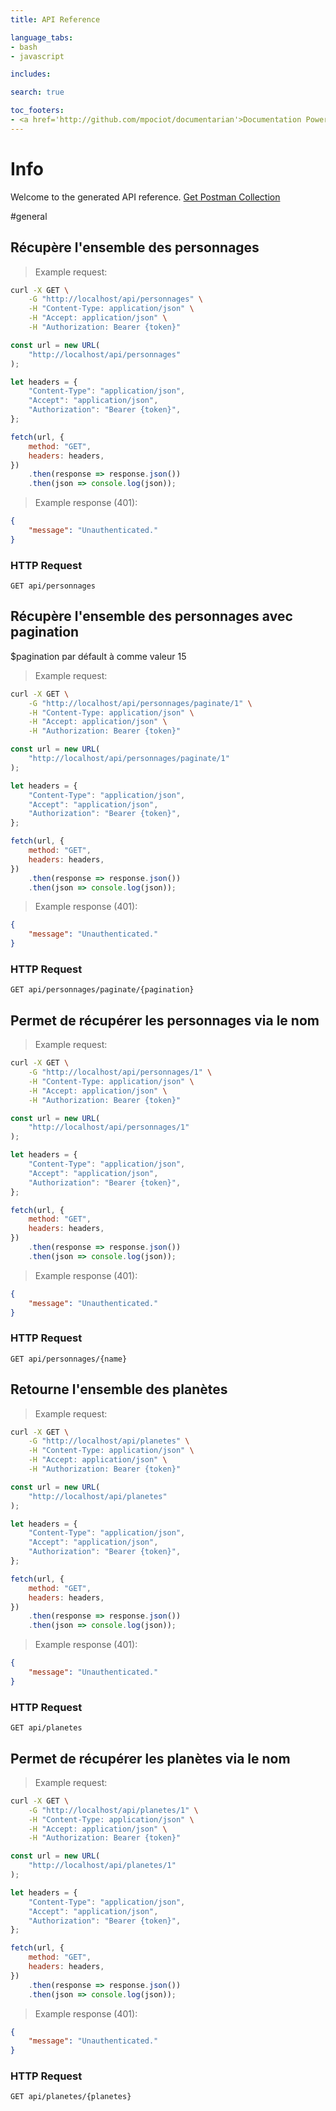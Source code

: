 ```yaml
---
title: API Reference

language_tabs:
- bash
- javascript

includes:

search: true

toc_footers:
- <a href='http://github.com/mpociot/documentarian'>Documentation Powered by Documentarian</a>
---
```

<!-- START_INFO -->
# Info

Welcome to the generated API reference.
[Get Postman Collection](http://localhost/docs/collection.json)

<!-- END_INFO -->

#general


<!-- START_aa7c403060782129486eaf1c2ac85aef -->
## Récupère l&#039;ensemble des personnages

> Example request:

```bash
curl -X GET \
    -G "http://localhost/api/personnages" \
    -H "Content-Type: application/json" \
    -H "Accept: application/json" \
    -H "Authorization: Bearer {token}"
```

```javascript
const url = new URL(
    "http://localhost/api/personnages"
);

let headers = {
    "Content-Type": "application/json",
    "Accept": "application/json",
    "Authorization": "Bearer {token}",
};

fetch(url, {
    method: "GET",
    headers: headers,
})
    .then(response => response.json())
    .then(json => console.log(json));
```


> Example response (401):

```json
{
    "message": "Unauthenticated."
}
```

### HTTP Request
`GET api/personnages`


<!-- END_aa7c403060782129486eaf1c2ac85aef -->

<!-- START_735df3d2d78874ca4d1287d565f2d109 -->
## Récupère l&#039;ensemble des personnages avec pagination
$pagination par défault à comme valeur 15

> Example request:

```bash
curl -X GET \
    -G "http://localhost/api/personnages/paginate/1" \
    -H "Content-Type: application/json" \
    -H "Accept: application/json" \
    -H "Authorization: Bearer {token}"
```

```javascript
const url = new URL(
    "http://localhost/api/personnages/paginate/1"
);

let headers = {
    "Content-Type": "application/json",
    "Accept": "application/json",
    "Authorization": "Bearer {token}",
};

fetch(url, {
    method: "GET",
    headers: headers,
})
    .then(response => response.json())
    .then(json => console.log(json));
```


> Example response (401):

```json
{
    "message": "Unauthenticated."
}
```

### HTTP Request
`GET api/personnages/paginate/{pagination}`


<!-- END_735df3d2d78874ca4d1287d565f2d109 -->

<!-- START_3d0535518f14e9504549de61301ddee8 -->
## Permet de récupérer les personnages via le nom

> Example request:

```bash
curl -X GET \
    -G "http://localhost/api/personnages/1" \
    -H "Content-Type: application/json" \
    -H "Accept: application/json" \
    -H "Authorization: Bearer {token}"
```

```javascript
const url = new URL(
    "http://localhost/api/personnages/1"
);

let headers = {
    "Content-Type": "application/json",
    "Accept": "application/json",
    "Authorization": "Bearer {token}",
};

fetch(url, {
    method: "GET",
    headers: headers,
})
    .then(response => response.json())
    .then(json => console.log(json));
```


> Example response (401):

```json
{
    "message": "Unauthenticated."
}
```

### HTTP Request
`GET api/personnages/{name}`


<!-- END_3d0535518f14e9504549de61301ddee8 -->

<!-- START_129fa617725f71aeceb83754d1f2fb2d -->
## Retourne l&#039;ensemble des planètes

> Example request:

```bash
curl -X GET \
    -G "http://localhost/api/planetes" \
    -H "Content-Type: application/json" \
    -H "Accept: application/json" \
    -H "Authorization: Bearer {token}"
```

```javascript
const url = new URL(
    "http://localhost/api/planetes"
);

let headers = {
    "Content-Type": "application/json",
    "Accept": "application/json",
    "Authorization": "Bearer {token}",
};

fetch(url, {
    method: "GET",
    headers: headers,
})
    .then(response => response.json())
    .then(json => console.log(json));
```


> Example response (401):

```json
{
    "message": "Unauthenticated."
}
```

### HTTP Request
`GET api/planetes`


<!-- END_129fa617725f71aeceb83754d1f2fb2d -->

<!-- START_0173da3cd9876acf45da964bccd2a5e2 -->
## Permet de récupérer les planètes via le nom

> Example request:

```bash
curl -X GET \
    -G "http://localhost/api/planetes/1" \
    -H "Content-Type: application/json" \
    -H "Accept: application/json" \
    -H "Authorization: Bearer {token}"
```

```javascript
const url = new URL(
    "http://localhost/api/planetes/1"
);

let headers = {
    "Content-Type": "application/json",
    "Accept": "application/json",
    "Authorization": "Bearer {token}",
};

fetch(url, {
    method: "GET",
    headers: headers,
})
    .then(response => response.json())
    .then(json => console.log(json));
```


> Example response (401):

```json
{
    "message": "Unauthenticated."
}
```

### HTTP Request
`GET api/planetes/{planetes}`


<!-- END_0173da3cd9876acf45da964bccd2a5e2 -->


